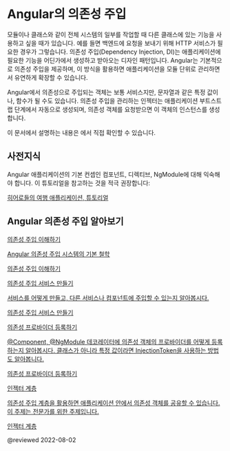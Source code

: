 <!--
# Dependency injection in Angular
-->
# Angular의 의존성 주입

<!--
When you develop a smaller part of your system, like a module or a class, you may need to use features from other classes. For example, you may need an HTTP service to make backend calls. Dependency Injection, or DI, is a design pattern and mechanism for creating and delivering some parts of an application to other parts of an application that require them. Angular supports this design pattern and you can use it in your applications to increase flexibility and modularity. 

In Angular, dependencies are typically services, but they also can be values, such as strings or functions. An injector for an application (created automatically during bootstrap) instantiates dependencies when needed, using a configured provider of the service or value. 

<div class="alert is-helpful">

See the <live-example name="dependency-injection"></live-example> for a working example containing the code snippets in this guide.

</div>
-->
모듈이나 클래스와 같이 전체 시스템의 일부를 작업할 때 다른 클래스에 있는 기능을 사용하고 싶을 때가 있습니다.
예를 들면 백엔드에 요청을 보내기 위해 HTTP 서비스가 필요한 경우가 그렇습니다.
의존성 주입\(Dependency Injection, DI\)는 애플리케이션에 필요한 기능을 어딘가에서 생성하고 받아오는 디자인 패턴입니다.
Angular는 기본적으로 의존성 주입을 제공하며, 이 방식을 활용하면 애플리케이션을 모듈 단위로 관리하면서 유연하게 확장할 수 있습니다.

Angular에서 의존성으로 주입되는 객체는 보통 서비스지만, 문자열과 같은 특정 값이나, 함수가 될 수도 있습니다.
의존성 주입을 관리하는 인젝터는 애플리케이션 부트스트랩 단계에서 자동으로 생성되며, 의존성 객체를 요청받으면 이 객체의 인스턴스를 생성합니다.

<div class="alert is-helpful">

이 문서에서 설명하는 내용은 <live-example name="dependency-injection"></live-example>에서 직접 확인할 수 있습니다.

</div>


<!--
## Prerequisites
-->
## 사전지식

<!--
You should be familiar with the Angular apps in general, and have the fundamental knowledge of Components, Directives, and NgModules. It's highly recommended that you complete the following tutorial:

[Tour of Heroes application and tutorial](tutorial)
-->
Angular 애플리케이션의 기본 컨셉인 컴포넌트, 디렉티브, NgModule에 대해 익숙해야 합니다.
이 튜토리얼을 참고하는 것을 적극 권장합니다:

[히어로들의 여행 애플리케이션, 튜토리얼](tutorial)


<!--
## Learn about Angular dependency injection
-->
## Angular 의존성 주입 알아보기

<!--
<div class="card-container">
  <a href="guide/dependency-injection" class="docs-card" title="Understanding dependency injection">
    <section>Understanding dependency injection</section>
    <p>Learn basic principles of dependency injection in Angular.</p>
    <p class="card-footer">Understanding dependency injection</p>
  </a>
  <a href="guide/creating-injectable-service" class="docs-card" title="Creating and injecting service">
    <section>Creating and injecting service</section>
    <p>Describes how to create a service and inject it in other services and components.</p>
    <p class="card-footer">Creating an injectable service</p>
  </a>
  <a href="guide/dependency-injection-providers" class="docs-card" title="Configuring dependency providers">
    <section>Configuring dependency providers</section>
    <p>Describes how to configure dependencies using the providers field on the @Component and @NgModule decorators. Also describes how to use InjectionToken to provide and inject values in DI, which can be helpful when you want to use a value other than classes as dependencies.</p>
    <p class="card-footer">Configuring dependency providers</p>
  </a>
  <a href="guide/hierarchical-dependency-injection" class="docs-card" title="Hierarchical injectors">
    <section>Hierarchical injectors</section>
    <p>Hierarchical DI enables you to share dependencies between different parts of the application only when and if you need to. This is an advanced topic.</p>
    <p class="card-footer">Hierarchical injectors</p>
  </a>
</div>
-->
<div class="card-container">
  <a href="guide/dependency-injection" class="docs-card" title="Understanding dependency injection">
    <section>의존성 주입 이해하기</section>
    <p>Angular 의존성 주입 시스템의 기본 철학</p>
    <p class="card-footer">의존성 주입 이해하기</p>
  </a>
  <a href="guide/creating-injectable-service" class="docs-card" title="Creating and injecting service">
    <section>의존성 주입 서비스 만들기</section>
    <p>서비스를 어떻게 만들고, 다른 서비스나 컴포넌트에 주입할 수 있는지 알아봅시다.</p>
    <p class="card-footer">의존성 주입 서비스 만들기</p>
  </a>
  <a href="guide/dependency-injection-providers" class="docs-card" title="Configuring dependency providers">
    <section>의존성 프로바이더 등록하기</section>
    <p>@Component, @NgModule 데코레이터에 의존성 객체의 프로바이더를 어떻게 등록하는지 알아봅시다. 클래스가 아니라 특정 값이라면 InjectionToken을 사용하는 방법도 알아봅니다.</p>
    <p class="card-footer">의존성 프로바이더 등록하기</p>
  </a>
  <a href="guide/hierarchical-dependency-injection" class="docs-card" title="Hierarchical injectors">
    <section>인젝터 계층</section>
    <p>의존성 주입 계층을 활용하면 애플리케이션 안에서 의존성 객체를 공유할 수 있습니다. 이 주제는 전문가를 위한 주제입니다.</p>
    <p class="card-footer">인젝터 계층</p>
  </a>
</div>


@reviewed 2022-08-02
